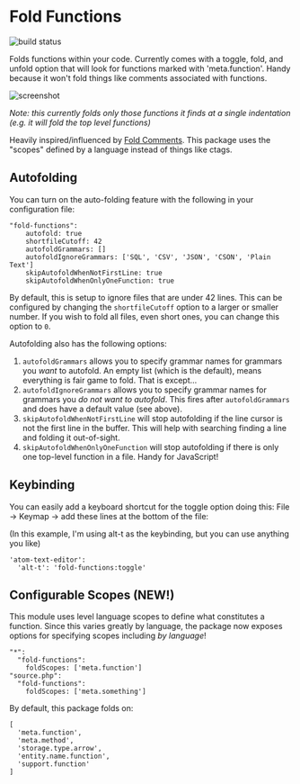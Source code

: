 # Fold Functions

![build status](https://travis-ci.org/robballou/atom-fold-functions.svg)

Folds functions within your code. Currently comes with a toggle, fold, and unfold option that will look for functions marked with 'meta.function'. Handy because it won't fold things like comments associated with functions.

![screenshot](http://robballou.com/i/fold.gif)

*Note: this currently folds only those functions it finds at a single indentation (e.g. it will fold the top level functions)*

Heavily inspired/influenced by [Fold Comments](https://atom.io/packages/fold-comments). This package uses the "scopes" defined by a language instead of things like ctags.

## Autofolding

You can turn on the auto-folding feature with the following in your configuration file:

```coffescript
"fold-functions":
    autofold: true
    shortfileCutoff: 42
    autofoldGrammars: []
    autofoldIgnoreGrammars: ['SQL', 'CSV', 'JSON', 'CSON', 'Plain Text']
    skipAutofoldWhenNotFirstLine: true
    skipAutofoldWhenOnlyOneFunction: true
```

By default, this is setup to ignore files that are under 42 lines. This can be configured by changing the `shortfileCutoff` option to a larger or smaller number. If you wish to fold all files, even short ones, you can change this option to `0`.

Autofolding also has the following options:

1. `autofoldGrammars` allows you to specify grammar names for grammars you *want* to autofold. An empty list (which is the default), means everything is fair game to fold. That is except...
2. `autofoldIgnoreGrammars` allows you to specify grammar names for grammars you *do not want to autofold*. This fires after `autofoldGrammars` and does have a default value (see above).
3. `skipAutofoldWhenNotFirstLine` will stop autofolding if the line cursor is not the first line in the buffer. This will help with searching finding a line and folding it out-of-sight.
4. `skipAutofoldWhenOnlyOneFunction` will stop autofolding if there is only one top-level function in a file. Handy for JavaScript!

## Keybinding

You can easily add a keyboard shortcut for the toggle option doing this:
File -> Keymap -> add these lines at the bottom of the file:

(In this example, I'm using alt-t as the keybinding, but you can use anything you like)

```coffescript
'atom-text-editor':
  'alt-t': 'fold-functions:toggle'
```

## Configurable Scopes (NEW!)

This module uses level language scopes to define what constitutes a function. Since this varies greatly by language, the package now exposes options for specifying scopes including *by language*!

```coffescript
"*":
  "fold-functions":
    foldScopes: ['meta.function']
"source.php":
  "fold-functions":
    foldScopes: ['meta.something']
```

By default, this package folds on:

```coffescript
[
  'meta.function',
  'meta.method',
  'storage.type.arrow',
  'entity.name.function',
  'support.function'
]
```
